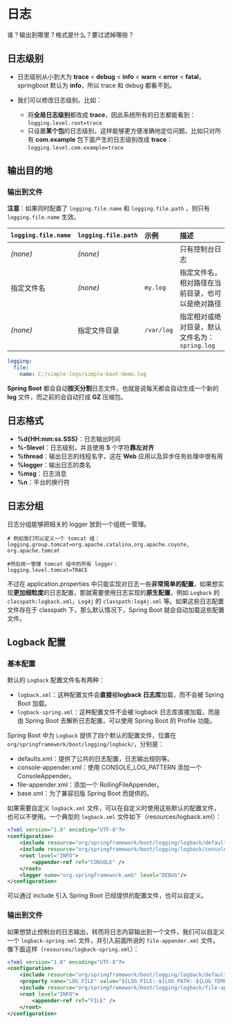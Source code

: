 # 日志

谁？输出到哪里？格式是什么？要过滤掉哪些？

## 日志级别

- 日志级别从小到大为 **trace** < **debug** < **info** < **warn** < **error** < **fatal**，springboot 默认为 **info**，所以 trace 和 debug 都看不到。

- 我们可以修改日志级别。比如：
  - 将**全局日志级别**都改成 **trace**，因此系统所有的日志都能看到：`logging.level.root=trace`
  - 只设置**某个包**的日志级别，这样能够更方便准确地定位问题。比如只对所有 **com.example** 包下面产生的日志级别改成 **trace**：`logging.level.com.example=trace`

## 输出目的地

### 输出到文件

**注意**：如果同时配置了 `logging.file.name` 和 ``logging.file.path`` ，则只有 `logging.file.name` 生效。

| `logging.file.name` | `logging.file.path` | 示例       | 描述                                             |
| :------------------ | :------------------ | :--------- | :----------------------------------------------- |
| *(none)*            | *(none)*            |            | 只有控制台日志                                   |
| 指定文件名          | *(none)*            | `my.log`   | 指定文件名，相对路径在当前目录，也可以是绝对路径 |
| *(none)*            | 指定文件目录        | `/var/log` | 指定相对或绝对目录，默认文件名为：`spring.log`   |

```yml
logging:
  file:
    name: C:/simple-logs/simple-boot-demo.log
```

**Spring Boot** 都会自动**按天分割**日志文件，也就是说每天都会自动生成一个新的 **log** 文件，而之前的会自动打成 **GZ** 压缩包。

## 日志格式

- **%d{HH:mm:ss.SSS}**：日志输出时间
- **%-5level**：日志级别，并且使用 **5** 个字符**靠左对齐**
- **%thread**：输出日志的线程名字，这在 **Web** 应用以及异步任务处理中很有用
- **%logger**：输出日志的类名
- **%msg**：日志消息
- **%n**：平台的换行符

## 日志分组

日志分组能够把相关的 logger 放到一个组统一管理。

```properties
# 例如我们可以定义一个 tomcat 组：
logging.group.tomcat=org.apache.catalina,org.apache.coyote, org.apache.tomcat

#然后统一管理 tomcat 组中的所有 logger：
logging.level.tomcat=TRACE
```

不过在 application.properties 中只能实现对日志一些**非常简单的配置**，如果想实现**更加细粒度**的日志配置，那就需要使用日志实现的**原生配置**，例如 `Logback` 的 `classpath:logback.xml`，`Log4j` 的 `classpath:log4j.xml` 等。如果这些日志配置文件存在于 classpath 下，那么默认情况下，Spring Boot 就会自动加载这些配置文件。

## Logback 配置

### 基本配置

默认的 `Logback` 配置文件名有两种：

- `logback.xml`：这种配置文件会**直接**被**logback 日志库**加载，而不会被 Spring Boot 加载。
- `logback-spring.xml`：这种配置文件不会被 logback 日志库直接加载，而是由 Spring Boot 去解析日志配置，可以使用 Spring Boot 的 Profile 功能。

Spring Boot 中为 `Logback` 提供了四个默认的配置文件，位置在 `org/springframework/boot/logging/logback/`，分别是：

- defaults.xml：提供了公共的日志配置，日志输出规则等。
- console-appender.xml：使用 CONSOLE_LOG_PATTERN 添加一个ConsoleAppender。
- file-appender.xml：添加一个 RollingFileAppender。
- base.xml：为了兼容旧版 Spring Boot 而提供的。

如果需要自定义 `logback.xml` 文件，可以在自定义时使用这些默认的配置文件，也可以不使用。一个典型的 `logback.xml` 文件如下（resources/logback.xml）：

```xml
<?xml version="1.0" encoding="UTF-8"?>
<configuration>
    <include resource="org/springframework/boot/logging/logback/defaults.xml"/>
    <include resource="org/springframework/boot/logging/logback/console-appender.xml" />
    <root level="INFO">
        <appender-ref ref="CONSOLE" />
    </root>
    <logger name="org.springframework.web" level="DEBUG"/>
</configuration>
```

可以通过 include 引入 Spring Boot 已经提供的配置文件，也可以自定义。

### 输出到文件

如果想禁止控制台的日志输出，转而将日志内容输出到一个文件，我们可以自定义一个 `logback-spring.xml` 文件，并引入前面所说的 `file-appender.xml` 文件。像下面这样（`resources/logback-spring.xml`）：

```xml
<?xml version="1.0" encoding="UTF-8"?>
<configuration>
    <include resource="org/springframework/boot/logging/logback/defaults.xml" />
    <property name="LOG_FILE" value="${LOG_FILE:-${LOG_PATH:-${LOG_TEMP:-${java.io.tmpdir:-/tmp}}/}spring.log}"/>
    <include resource="org/springframework/boot/logging/logback/file-appender.xml" />
    <root level="INFO">
        <appender-ref ref="FILE" />
    </root>
</configuration>
```

